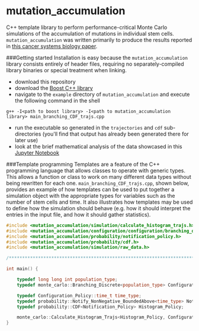# mutation_accumulation
C++ template library to perform performance-critical Monte Carlo simulations of the accumulation of mutations in individual stem cells.  `mutation_accumulation` was written primarily to produce the results reported in [this cancer systems biology paper](http://journals.plos.org/ploscompbiol/article?id=10.1371/journal.pcbi.1003802). 

###Getting started
Installation is easy because the `mutation_accumulation` library consists entirely of header files, requiring no separately-compiled library binaries or special treatment when linking.

* download this repository
* download the [Boost C++ library](http://www.boost.org/) 
* navigate to the `example` directory of `mutation_accumulation` and execute the following command in the shell
```unix
g++ -I<path to boost library> -I<path to mutation_accumulation library> main_branching_CDF_trajs.cpp
```
* run the executable so generated in the `trajectories` and `cdf` sub-directories (you'll find that output has already been generated there for later use)
* look at the brief mathematical analysis of the data showcased in this [Jupyter Notebook]() 

###Template programming
Templates are a feature of the C++ programming language that allows classes to operate with generic types. This allows a function or class to work on many different data types without being rewritten for each one. `main_branching_CDF_trajs.cpp`, shown below, provides an example of how templates can be used to put together a simulation object with the appropriate types for variables such as the number of stem cells and time. It also illustrates how templates may be used to define how the simulation should behave (e.g. how it should interpret the entries in the input file, and how it should gather statistics). 
```C++
#include <mutation_accumulation/simulation/calculate_histogram_trajs.h> 
#include <mutation_accumulation/configuration/configuration/branching_discrete.h> 
#include <mutation_accumulation/probability/notification_policy.h> 
#include <mutation_accumulation/probability/cdf.h> 
#include <mutation_accumulation/simulation/raw_data.h>

/*************************************************************************/

int main() {

    typedef long long int population_type;
    typedef monte_carlo::Branching_Discrete<population_type> Configuration_Policy;

    typedef Configuration_Policy::time_t time_type;
    typedef probability::Notify_NonNegative_BoundedAbove<time_type> Notification_Policy;
    typedef probability::CDF<Notification_Policy> Histogram_Policy;

    monte_carlo::Calculate_Histogram_Trajs<Histogram_Policy, Configuration_Policy, monte_carlo::Raw_Data_Null, monte_carlo::Read_NonHomeostasis_Policy>::implement();
}
```

